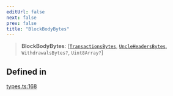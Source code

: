 ```yaml
---
editUrl: false
next: false
prev: false
title: "BlockBodyBytes"
---
```


> **BlockBodyBytes**: [[`TransactionsBytes`](/reference/tevm/block/type-aliases/transactionsbytes/), [`UncleHeadersBytes`](/reference/tevm/block/type-aliases/uncleheadersbytes/), `WithdrawalsBytes?`, `Uint8Array?`]

## Defined in

[types.ts:168](https://github.com/evmts/tevm-monorepo/blob/main/packages/block/src/types.ts#L168)
